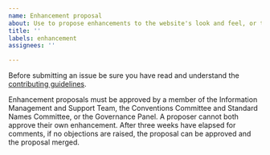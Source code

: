 ```yaml
---
name: Enhancement proposal
about: Use to propose enhancements to the website's look and feel, or to improve the presentation of its contents
title: ''
labels: enhancement
assignees: ''

---
```


Before submitting an issue be sure you have read and understand the [contributing guidelines](https://github.com/cf-convention/cf-convention.github.io/blob/master/CONTRIBUTING.md).

Enhancement proposals must be approved by a member of the Information Management and Support Team, the Conventions Committee and Standard Names Committee, or the Governance Panel.
A proposer cannot both approve their own enhancement.
After three weeks have elapsed for comments, if no objections are raised, the proposal can be approved and the proposal merged.
